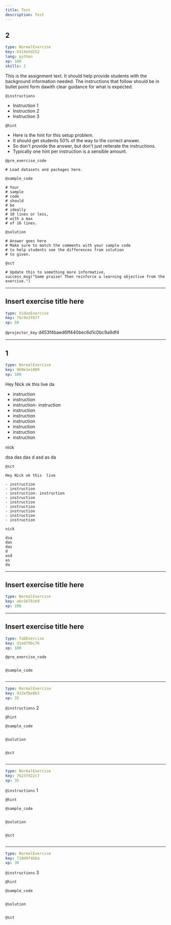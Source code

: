 ```yaml
---
title: Test
description: Test
---
```


## 2

```yaml
type: NormalExercise
key: b414e5d252
lang: python
xp: 100
skills: 2
```

This is the assignment text. It should help provide students with the background information needed.
The instructions that follow should be in bullet point form dawith clear guidance for what is expected.

`@instructions`
- Instruction 1
- Instruction 2
- Instruction 3

`@hint`
- Here is the hint for this setup problem. 
- It should get students 50% of the way to the correct answer.
- So don't provide the answer, but don't just reiterate the instructions.
- Typically one hint per instruction is a sensible amount.

`@pre_exercise_code`
```{python}
# Load datasets and packages here.
```

`@sample_code`
```{python}
# Your
# sample
# code
# should
# be
# ideally
# 10 lines or less,
# with a max
# of 16 lines.
```

`@solution`
```{python}
# Answer goes here
# Make sure to match the comments with your sample code
# to help students see the differences from solution
# to given.
```

`@sct`
```{python}
# Update this to something more informative.
success_msg("Some praise! Then reinforce a learning objective from the exercise.")
```

---

## Insert exercise title here

```yaml
type: VideoExercise
key: 76c9e3f677
xp: 50
```

`@projector_key`
d453f4baed6ff440bec6d1c0bc9a9df4

---

## 1

```yaml
type: NormalExercise
key: 960e1e1889
xp: 100
```

Hey Nick ok this  live
da
- instruction
- instruction
- instruction- instruction
- instruction
- instruction
- instruction
- instruction
- instruction
- instruction

nick

dsa
das
das
d
asd
as
da

`@sct`
```{python}
Hey Nick ok this  live

- instruction
- instruction
- instruction- instruction
- instruction
- instruction
- instruction
- instruction
- instruction
- instruction

nick

dsa
das
das
d
asd
as
da
```

---

## Insert exercise title here

```yaml
type: NormalExercise
key: a6c5670169
xp: 100
```



---

## Insert exercise title here

```yaml
type: TabExercise
key: d1ed79bc76
xp: 100
```



`@pre_exercise_code`
```{python}

```

`@sample_code`
```{python}

```

***

```yaml
type: NormalExercise
key: 932efbe8b5
xp: 35
```



`@instructions`
2

`@hint`


`@sample_code`
```{python}

```

`@solution`
```{python}

```

`@sct`
```{python}

```

***

```yaml
type: NormalExercise
key: 7623fd22c7
xp: 35
```



`@instructions`
1

`@hint`


`@sample_code`
```{python}

```

`@solution`
```{python}

```

`@sct`
```{python}

```

***

```yaml
type: NormalExercise
key: 710d0f4bba
xp: 30
```



`@instructions`
3

`@hint`


`@sample_code`
```{python}

```

`@solution`
```{python}

```

`@sct`
```{python}

```

